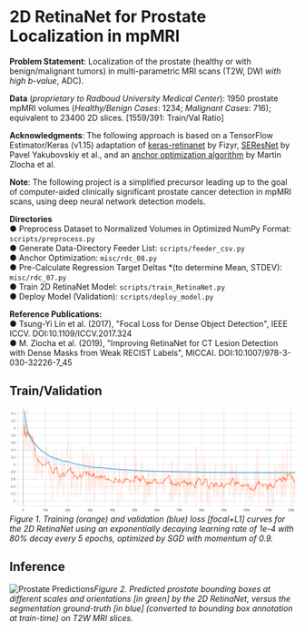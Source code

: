 # 2D RetinaNet for Prostate Localization in mpMRI
 
**Problem Statement**: Localization of the prostate (healthy or with benign/malignant tumors) in multi-parametric MRI scans (T2W, DWI *with high b-value*, ADC).   

**Data** (*proprietary to Radboud University Medical Center*): 1950 prostate mpMRI volumes (*Healthy/Benign Cases*: 1234; *Malignant Cases*: 716); equivalent to 23400 2D slices. [1559/391: Train/Val Ratio]

**Acknowledgments**: The following approach is based on a TensorFlow Estimator/Keras (v1.15) adaptation of [keras-retinanet](https://github.com/fizyr/keras-retinanet/) by Fizyr, [SEResNet](https://github.com/qubvel/classification_models) by Pavel Yakubovskiy et al., and an [anchor optimization algorithm](https://github.com/martinzlocha/anchor-optimization) by Martin Zlocha et al.

**Note**: The following project is a simplified precursor leading up to the goal of computer-aided clinically significant prostate cancer detection in mpMRI scans, using deep neural network detection models.

**Directories**  
  ● Preprocess Dataset to Normalized Volumes in Optimized NumPy Format: `scripts/preprocess.py`  
  ● Generate Data-Directory Feeder List: `scripts/feeder_csv.py`  
  ● Anchor Optimization: `misc/rdc_08.py`  
  ● Pre-Calculate Regression Target Deltas *(to determine Mean, STDEV): `misc/rdc_07.py`  
  ● Train 2D RetinaNet Model: `scripts/train_RetinaNet.py`  
  ● Deploy Model (Validation): `scripts/deploy_model.py`  
  

**Reference Publications:**  
  ● Tsung-Yi Lin et al. (2017), "Focal Loss for Dense Object Detection", IEEE ICCV. DOI:10.1109/ICCV.2017.324  
  ● M. Zlocha et al. (2019), "Improving RetinaNet for CT Lesion Detection with Dense Masks from Weak RECIST Labels", MICCAI. DOI:10.1007/978-3-030-32226-7_45                 


## Train/Validation 
  
  
![Train-Val Curves](reports/images/training_curves.png)*Figure 1.  Training (orange) and validation (blue) loss [focal+L1] curves for the 2D RetinaNet using an exponentially decaying learning rate of 1e-4 with 80% decay every 5 epochs, optimized by SGD with momentum of 0.9.*  
  
    
    
## Inference  
  
  
![Prostate Predictions](reports/images/prostate_predictions.png)*Figure 2.  Predicted prostate bounding boxes at different scales and orientations [in green] by the 2D RetinaNet, versus the segmentation ground-truth [in blue] (converted to bounding box annotation at train-time) on T2W MRI slices.* 

